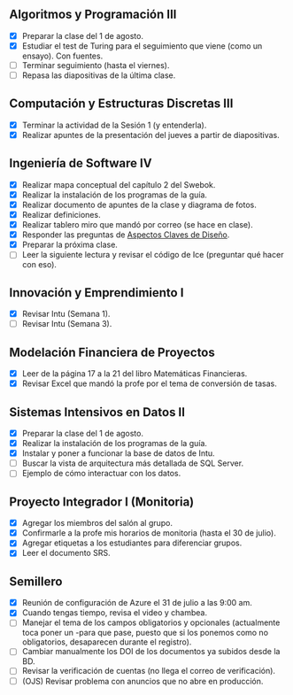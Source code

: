 ## Algoritmos y Programación III
- [x] Preparar la clase del 1 de agosto.
- [x] Estudiar el test de Turing para el seguimiento que viene (como un ensayo). Con fuentes.
- [ ] Terminar seguimiento (hasta el viernes).
- [ ] Repasa las diapositivas de la última clase.

## Computación y Estructuras Discretas III
- [x] Terminar la actividad de la Sesión 1 (y entenderla).
- [x] Realizar apuntes de la presentación del jueves a partir de diapositivas.

## Ingeniería de Software IV
- [x] Realizar mapa conceptual del capítulo 2 del Swebok.
- [x] Realizar la instalación de los programas de la guía.
- [x] Realizar documento de apuntes de la clase y diagrama de fotos.
- [x] Realizar definiciones.
- [x] Realizar tablero miro que mandó por correo (se hace en clase).
- [x] Responder las preguntas de [Aspectos Claves de Diseño](https://www.icesi.edu.co/moodle/pluginfile.php/1066038/mod_page/content/232/SwArch-S3-AspectosClavesDise%C3%B1o.pdf).
- [x] Preparar la próxima clase.
- [ ] Leer la siguiente lectura y revisar el código de Ice (preguntar qué hacer con eso).

## Innovación y Emprendimiento I
- [x] Revisar Intu (Semana 1).
- [ ] Revisar Intu (Semana 3).

## Modelación Financiera de Proyectos
- [x] Leer de la página 17 a la 21 del libro Matemáticas Financieras.
- [x] Revisar Excel que mandó la profe por el tema de conversión de tasas.

## Sistemas Intensivos en Datos II
- [x] Preparar la clase del 1 de agosto.
- [x] Realizar la instalación de los programas de la guía.
- [x] Instalar y poner a funcionar la base de datos de Intu.
- [ ] Buscar la vista de arquitectura más detallada de SQL Server.
- [ ] Ejemplo de cómo interactuar con los datos.

## Proyecto Integrador I (Monitoria)
- [x] Agregar los miembros del salón al grupo.
- [x] Confirmarle a la profe mis horarios de monitoria (hasta el 30 de julio).
- [x] Agregar etiquetas a los estudiantes para diferenciar grupos.
- [x] Leer el documento SRS.

## Semillero
 - [x] Reunión de configuración de Azure el 31 de julio a las 9:00 am.
 - [x] Cuando tengas tiempo, revisa el video y chambea.
 - [ ] Manejar el tema de los campos obligatorios y opcionales (actualmente toca poner un -para que pase, puesto que si los ponemos como no obligatorios, desaparecen durante el registro).
 - [ ] Cambiar manualmente los DOI de los documentos ya subidos desde la BD.
 - [ ] Revisar la verificación de cuentas (no llega el correo de verificación).
 - [ ] (OJS) Revisar problema con anuncios que no abre en producción.